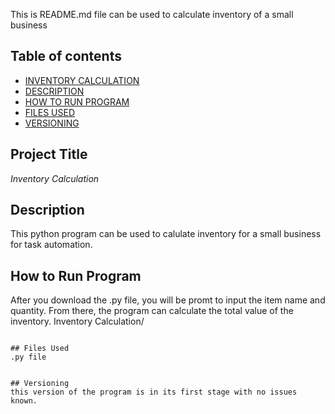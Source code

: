 This is README.md file can be used to calculate inventory of a small business 

## Table of contents

- [INVENTORY CALCULATION](#Project-Title)
- [DESCRIPTION](#Description)
- [HOW TO RUN PROGRAM](#How-to-run-program)
- [FILES USED](#files-used)
- [VERSIONING](#versioning)

## Project Title

*Inventory Calculation* 

## Description

This python program can be used to calulate inventory for a small business for task automation. 

## How to Run Program 

After you download the .py file, you will be promt to input the item name and quantity. From there, the program can calculate the total value of the inventory. 
Inventory Calculation/

    
   
```

## Files Used 
.py file


## Versioning
this version of the program is in its first stage with no issues known. 

